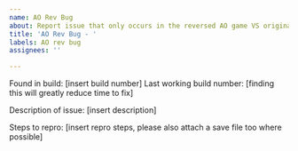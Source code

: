 ```yaml
---
name: AO Rev Bug
about: Report issue that only occurs in the reversed AO game VS original AO game
title: 'AO Rev Bug - '
labels: AO rev bug
assignees: ''

---
```


Found in build: [insert build number]
Last working build number: [finding this will greatly reduce time to fix]

Description of issue:
[insert description]

Steps to repro:
[insert repro steps, please also attach a save file too where possible]
